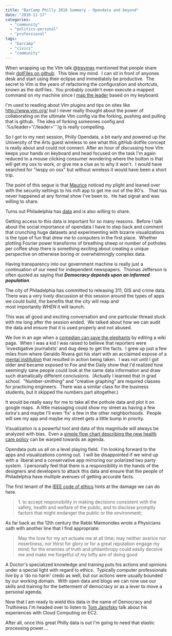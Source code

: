 ```yaml
---
title: "BarCamp Philly 2010 Summary - Opendata and beyond"
date: "2010-11-17"
categories: 
  - "community"
  - "politics-personal"
  - "professional"
tags: 
  - "barcamp"
  - "civics"
  - "community"
---
```


When wrapping up the VIm talk @[trevmex](http://twitter.com/trevmex) mentioned that people share their [dotFiles on github](https://github.com/search?type=Everything&language=vim&q=dotfile&repo=&langOverride=&x=0&y=0&start_value=1).  This blew my mind.  I can sit in front of anyones desk and start using their eclipse and immediately be productive.  The secret to VIm is the years of refactoring the configuration and shortcuts, known as the dotFiles.  You probably couldn't even execute a mapped command on my machine since I [map the leader](http://vimdoc.sourceforge.net/htmldoc/map.html#mapleader "Map your leader") based on my keyboard.

I'm used to reading about VIm plugins and tips on sites like http://www.vim.org/ but I never really thought about the power of collaborating on the ultimate VIm config via the forking, pushing and pulling that is github.  The idea of forking someones config and :%s/leader='\\'/leader='\`'/g is really compelling.

So I got to my next session, Philly Opendata, a bit early and powered up the University of the Arts guest wireless to see what this gitHub dotfile concept is really about and could not connect. After an hour of discussing how VIm keeps your hands on keyboard and head focused on the task I'm again reduced to a mouse clicking consumer wondering where the button is that will get my osx to work, or give me a clue as to why it won't.  I would have searched for "iwspy on osx" but without wireless it would have been a short trip.

The point of this segue is that [Maurice](https://twitter.com/mofro) noticed my plight and leaned over with the security settings to his mifi app to get me out of the 80's.   That has never happened at any formal show I've been to.  He had signal and was willing to share.

Turns out Philadelphia has [data](http://twitter.com/opendataphilly) and is also willing to share.

Getting access to this data is important for so many reasons.  Before I talk about the social importance of opendata I have to step back and comment that crunching huge datasets and experimenting with bizarre visualizations is the type of fun that drew me to computers in the first place.  Whether plotting Fourier power transforms of breathing sheep or number of potholes per coffee shop there is something exciting about creating a unique perspective on otherwise boring or overwhelmingly complex data.

Having transparency into our government machine is really just a continuation of our need for independent newspapers.  Thomas Jefferson is often quoted as saying that _**Democracy depends upon an informed population**_.

The city of Philadelphia has committed to releasing 311, GIS and crime data. There was a very lively discussion at this session around the types of apps we could build, the benefits that the city will reap and most importantly _WHEN_ it will launch.

This was all good and exciting conversation and one particular thread stuck with me long after the session ended.  We talked about how we can audit the data and ensure that it is used properly and not abused.

We live in an age when a [comedian can save the elephants](http://blog.compete.com/2007/02/16/colbert-report-wikipedia/) by editing a wiki page.  When I was a kid I was raised to believe that reporters were 'investigative journalists' and dug deep to get the facts.  I grew up just a few miles from where Geraldo Rivera got his start with an acclaimed expose of a [mental institution](http://en.wikipedia.org/wiki/Willowbrook_State_School#More_scandals_and_abuses) that resulted in action being taken.  I was not until I got older and became exposed to Fox and the Daily show that I'd realized how seemingly sane people could look at the same data information and draw such dramatically different conclusions.  (Actually I learned that in grad school.  "Number-smithing" and "creative graphing" are required classes for practicing engineers.  There was a similar class for the business students, but it skipped the numbers part altogether.)

It would be really easy for me to take all the pothole data and plot it on google maps.  A little massaging could show my street as having a few extra's and maybe I'll even 'fix' a few in the other neighborhoods.  People will see my app and maybe my street gets a little bump in priority.

Visualization is a powerful tool and data of this magnitude will always be analyzed with bias.  Even a [simple flow chart describing the new health care policy](http://radar.oreilly.com/2010/08/visualization-as-journalism.html) can be warped towards an agenda.

Opendata puts us all on a level playing field.  I'm looking forward to the apps and visualizations coming out.  I will be disappointed if we wind up with a  liberal and a conservative app mirroring our polarized two party system.  I personally feel that there is a responsibility in the hands of the designers and developers to attack this data and ensure that the people of Philadelphia have multiple avenues of getting accurate facts.

The first tenant of the [IEEE code of ethics](http://www.ieee.org/membership_services/membership/ethics_code.html) hints at the damage we can do here.

> 1\. to accept responsibility in making decisions consistent with the safety, health and welfare of the public, and to disclose promptly factors that might endanger the public or the environment;

As far back as the 12th century the Rabbi Maimonides wrote a Physicians oath with another line that I find appropriate:

> May the love for my art actuate me at all time; may neither avarice nor miserliness, nor thirst for glory or for a great reputation engage my mind; for the enemies of truth and philanthropy could easily deceive me and make me forgetful of my lofty aim of doing good

A Doctor's specialized knowledge and training puts his actions and opinions under a special light with regard to ethics.  Typically computer professionals live by a 'do no harm' credo as well, but our actions were usually bounded by our working domain.  With open data and blogs we can now use our skills and training for the betterment of democracy or as a lever to move a personal agenda.

Now that I am ready to wield this data in the name of Democracy and Truthiness I'm headed over to listen to [Tom Janofsky](http://twitter.com/tomjanofsky) talk about his experiences with Cloud Computing on EC2.

After all, once this great Philly data is out I'm going to need that elastic processing power....
